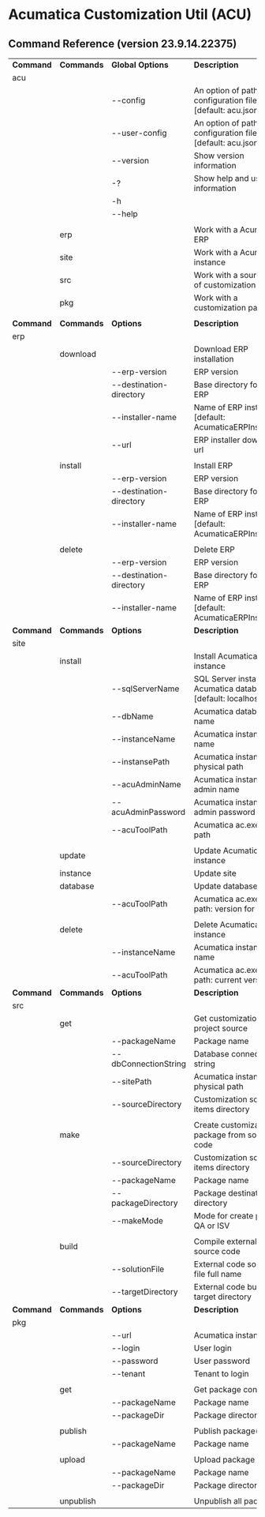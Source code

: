 # Acumatica Customization Util (ACU)

## Command Reference (version 23.9.14.22375)

<table><tbody><tr><td><strong>Command</strong></td><td><strong>Commands</strong></td><td><strong>Global Options</strong></td><td><strong>Description</strong></td></tr><tr><td>acu</td><td> </td><td> </td><td> </td></tr><tr><td> </td><td> </td><td>--config</td><td>An option of path to configuration file [default: acu.json]</td></tr><tr><td> </td><td> </td><td>--user-config</td><td>An option of path to user configuration file [default: acu.json.user]</td></tr><tr><td> </td><td> </td><td>--version</td><td>Show version information</td></tr><tr><td> </td><td> </td><td>-?</td><td>Show help and usage information</td></tr><tr><td> </td><td> </td><td>-h</td><td> </td></tr><tr><td> </td><td> </td><td>--help</td><td> </td></tr><tr><td> </td><td> </td><td> </td><td> </td></tr><tr><td> </td><td>erp</td><td> </td><td>Work with a Acumatica ERP</td></tr><tr><td> </td><td>site</td><td> </td><td>Work with a Acumatica instance</td></tr><tr><td> </td><td>src</td><td> </td><td>Work with a source code of customization</td></tr><tr><td> </td><td>pkg</td><td> </td><td>Work with a customization package</td></tr><tr><td> </td><td> </td><td> </td><td> </td></tr><tr><td><strong>Command</strong></td><td><strong>Commands</strong></td><td><strong>Options</strong></td><td><strong>Description</strong></td></tr><tr><td>erp</td><td> </td><td> </td><td> </td></tr><tr><td> </td><td>download</td><td> </td><td>Download ERP installation</td></tr><tr><td> </td><td> </td><td>--erp-version</td><td>ERP version</td></tr><tr><td> </td><td> </td><td>--destination-directory</td><td>Base directory for install ERP</td></tr><tr><td> </td><td> </td><td>--installer-name</td><td>Name of ERP installer file [default: AcumaticaERPInstall.msi]</td></tr><tr><td> </td><td> </td><td>--url</td><td>ERP installer download url</td></tr><tr><td> </td><td> </td><td> </td><td> </td></tr><tr><td> </td><td>install</td><td> </td><td>Install ERP</td></tr><tr><td> </td><td> </td><td>--erp-version</td><td>ERP version</td></tr><tr><td> </td><td> </td><td>--destination-directory</td><td>Base directory for install ERP</td></tr><tr><td> </td><td> </td><td>--installer-name</td><td>Name of ERP installer file [default: AcumaticaERPInstall.msi]</td></tr><tr><td> </td><td> </td><td> </td><td> </td></tr><tr><td> </td><td>delete</td><td> </td><td>Delete ERP</td></tr><tr><td> </td><td> </td><td>--erp-version</td><td>ERP version</td></tr><tr><td> </td><td> </td><td>--destination-directory</td><td>Base directory for install ERP</td></tr><tr><td> </td><td> </td><td>--installer-name</td><td>Name of ERP installer file [default: AcumaticaERPInstall.msi]</td></tr><tr><td><strong>Command</strong></td><td><strong>Commands</strong></td><td><strong>Options</strong></td><td><strong>Description</strong></td></tr><tr><td>site</td><td> </td><td> </td><td> </td></tr><tr><td> </td><td>install</td><td> </td><td>Install Acumatica instance</td></tr><tr><td> </td><td> </td><td>--sqlServerName</td><td>SQL Server instance for Acumatica database [default: localhost]</td></tr><tr><td> </td><td> </td><td>--dbName</td><td>Acumatica database name</td></tr><tr><td> </td><td> </td><td>--instanceName</td><td>Acumatica instance name</td></tr><tr><td> </td><td> </td><td>--instansePath</td><td>Acumatica instanse physical path</td></tr><tr><td> </td><td> </td><td>--acuAdminName </td><td>Acumatica instance admin name</td></tr><tr><td> </td><td> </td><td>--acuAdminPassword </td><td>Acumatica instance admin password</td></tr><tr><td> </td><td> </td><td>--acuToolPath</td><td>Acumatica ac.exe tool path</td></tr><tr><td> </td><td> </td><td> </td><td> </td></tr><tr><td> </td><td>update</td><td> </td><td>Update Acumatica instance</td></tr><tr><td> </td><td>instance</td><td> </td><td>Update site</td></tr><tr><td> </td><td>database</td><td> </td><td>Update database</td></tr><tr><td> </td><td> </td><td>--acuToolPath</td><td>Acumatica ac.exe tool path: version for update</td></tr><tr><td> </td><td> </td><td> </td><td> </td></tr><tr><td> </td><td>delete</td><td> </td><td>Delete Acumatica instance</td></tr><tr><td> </td><td> </td><td>--instanceName</td><td>Acumatica instance name</td></tr><tr><td> </td><td> </td><td>--acuToolPath</td><td>Acumatica ac.exe tool path: current version</td></tr><tr><td><strong>Command</strong></td><td><strong>Commands</strong></td><td><strong>Options</strong></td><td><strong>Description</strong></td></tr><tr><td>src</td><td> </td><td> </td><td> </td></tr><tr><td> </td><td>get</td><td> </td><td>Get customization project source</td></tr><tr><td> </td><td> </td><td>--packageName</td><td>Package name</td></tr><tr><td> </td><td> </td><td>--dbConnectionString </td><td>Database connection string</td></tr><tr><td> </td><td> </td><td>--sitePath </td><td>Acumatica instance physical path</td></tr><tr><td> </td><td> </td><td>--sourceDirectory </td><td>Customization source items directory</td></tr><tr><td> </td><td> </td><td> </td><td> </td></tr><tr><td> </td><td>make</td><td> </td><td>Create customization package from source code</td></tr><tr><td> </td><td> </td><td>--sourceDirectory</td><td>Customization source items directory</td></tr><tr><td> </td><td> </td><td>--packageName</td><td>Package name</td></tr><tr><td> </td><td> </td><td>--packageDirectory</td><td>Package destination directory</td></tr><tr><td> </td><td> </td><td>--makeMode</td><td>Mode for create package QA or ISV</td></tr><tr><td> </td><td> </td><td> </td><td> </td></tr><tr><td> </td><td>build</td><td> </td><td>Compile external library source code</td></tr><tr><td> </td><td> </td><td>--solutionFile </td><td>External code solution file full name</td></tr><tr><td> </td><td> </td><td>--targetDirectory </td><td>External code build target directory</td></tr><tr><td><strong>Command </strong></td><td><strong>Commands</strong></td><td><strong>Options</strong></td><td><strong>Description</strong></td></tr><tr><td>pkg</td><td> </td><td> </td><td> </td></tr><tr><td> </td><td> </td><td>--url </td><td>Acumatica instance url</td></tr><tr><td> </td><td> </td><td>--login</td><td>User login</td></tr><tr><td> </td><td> </td><td>--password</td><td>User password</td></tr><tr><td> </td><td> </td><td>--tenant</td><td>Tenant to login</td></tr><tr><td> </td><td> </td><td> </td><td> </td></tr><tr><td> </td><td>get</td><td> </td><td>Get package content.</td></tr><tr><td> </td><td> </td><td>--packageName</td><td>Package name</td></tr><tr><td> </td><td> </td><td>--packageDir</td><td>Package directory</td></tr><tr><td> </td><td> </td><td> </td><td> </td></tr><tr><td> </td><td>publish</td><td> </td><td>Publish package(s)</td></tr><tr><td> </td><td> </td><td>--packageName</td><td>Package name</td></tr><tr><td> </td><td> </td><td> </td><td> </td></tr><tr><td> </td><td>upload</td><td> </td><td>Upload package</td></tr><tr><td> </td><td> </td><td>--packageName</td><td>Package name</td></tr><tr><td> </td><td> </td><td>--packageDir</td><td>Package directory</td></tr><tr><td> </td><td> </td><td> </td><td> </td></tr><tr><td> </td><td>unpublish</td><td> </td><td>Unpublish all packages</td></tr></tbody></table>
